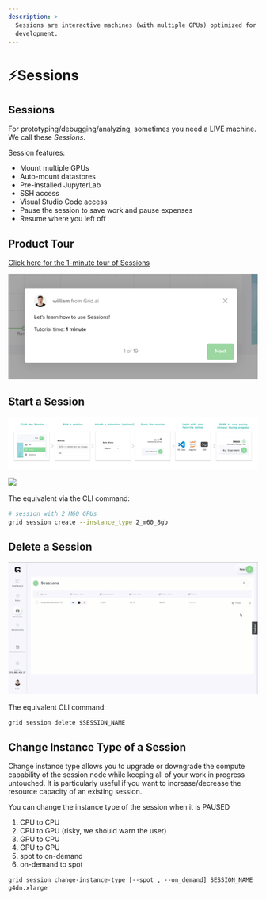 ```yaml
---
description: >-
  Sessions are interactive machines (with multiple GPUs) optimized for
  development.
---
```


# ⚡Sessions

## Sessions

For prototyping/debugging/analyzing, sometimes you need a LIVE machine. We call these _Sessions_.

Session features:

* Mount multiple GPUs
* Auto-mount datastores
* Pre-installed JupyterLab
* SSH access
* Visual Studio Code access
* Pause the session to save work and pause expenses
* Resume where you left off

## Product Tour

[Click here for the 1-minute tour of Sessions](https://platform.grid.ai/#/dashboard?product_tour_id=221973)

![](/images/sessions/sessions-product-tour.png)

## **Start a Session**

![](/images/sessions/session.jpg)

![](/images/sessions/new-session.gif)

The equivalent via the CLI command:

```bash
# session with 2 M60 GPUs
grid session create --instance_type 2_m60_8gb
```

## Delete a Session

![](/images/sessions/delete-session.gif)

The equivalent CLI command:

```text
grid session delete $SESSION_NAME
```
## Change Instance Type of a Session

Change instance type allows you to upgrade or downgrade the compute capability of the session node while keeping all of your work in progress untouched. It is particularly useful if you want to increase/decrease the resource capacity of an existing session.

You can change the instance type of the session when it is PAUSED
1. CPU to CPU
2. CPU to GPU (risky, we should warn the user)
3. GPU to CPU
4. GPU to GPU
5. spot to on-demand
6. on-demand to spot

```text
grid session change-instance-type [--spot , --on_demand] SESSION_NAME g4dn.xlarge
```

